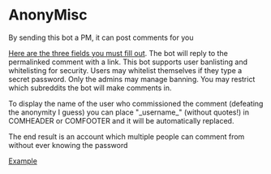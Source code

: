 AnonyMisc
==========

By sending this bot a PM, it can post comments for you

[Here are the three fields you must fill out](http://www.reddit.com/message/compose?to=GoldenSights&subject=Anonymisc&message=Permalink:%0A%0ALink%20Text:%0A%0ALink%20Url:). The bot will reply to the permalinked comment with a link. This bot supports user banlisting and whitelisting for security. Users may whitelist themselves if they type a secret password. Only the admins may manage banning. You may restrict which subreddits the bot will make comments in.

To display the name of the user who commissioned the comment (defeating the anonymity I guess) you can place "\_username_" (without quotes!) in COMHEADER or COMFOOTER and it will be automatically replaced.

The end result is an account which multiple people can comment from without ever knowing the password

[Example](http://i.imgur.com/673idpl.png)
